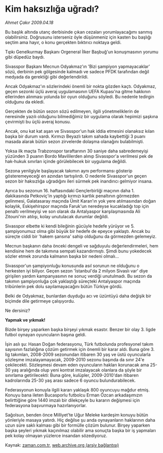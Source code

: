 # Kim haksızlığa uğradı?

*Ahmet Çakır 2009.04.18*

<tr><td class="metin" colspan="2" style="padding-top: 20px; padding-left: 5px; padding-right: 10px;">Bu başlık altında utanç derbisinde çıkan cezaları yorumlayacağımı sanmış olabilirsiniz. Doğrusunu isterseniz öyle düşünmeniz için kasten bu başlığı seçtim ama hayır, o konu gerçekten bıktırıcı noktaya geldi.</td></tr><tr><td class="metin" colspan="2" style="padding-top: 20px; padding-left: 5px; padding-right: 10px;"><p>Tıpkı Genelkurmay Başkanı Orgeneral İlker Başbuğ'un konuşmasının yorumu gibi düpedüz baydı.
<p>Sivasspor Başkanı Mecnun Odyakmaz'ın 'Bizi şampiyon yapmayacaklar' sözü, derbinin pek gölgesinde kalmadı ve sadece PFDK tarafından değil medyada da gerektiği gibi değerlendirildi.
<p>Ancak Odyakmaz'ın sözlerindeki önemli bir nokta gözden kaçtı. Odyakmaz, geçen sezonki üçlü averaj uygulamasının UEFA Kupası'na gitme hakkının ellerinden alınması yolunda bir oyun olduğunu söyledi. Bu nedenle tedirgin olduğunu da ekledi.
<p>Gerçekten de bütün sezon sözü edilmeyen, ilgili yönetmeliklerin de neresinde yazılı olduğunu bilmediğimiz bir uygulama olarak hepimizi şaşkına çevirmişti bu üçlü averaj konusu.
<p>Ancak, onu kat kat aşan ve Sivasspor'un hak iddia etmesini olanaksız kılan başka bir durum vardı. Kırmızı Beyazlı takım sahada kaybettiği 3 puanı masada alarak bütün sezon zirvelerde dolaşma olanağını bulabilmişti.
<p>Yoksa ilk maçta Trabzonspor taraftarının 30 saniye daha sabredemeyişi yüzünden 3 puanın Bordo Mavililerden alınıp Sivasspor'a verilmesi pek de hak-hukuk sınırları içinde görülebilecek bir uygulama değildi.
<p>Sezona yenilgiyle başlayacak takımın aynı performansı gösterip gösteremeyeceği en azından tartışılırdı. O nedenle Sivasspor'un geçen sezon bir haksızlığa uğradığını ileri sürmek pek inandırıcı gelmiyor insana.
<p>Ayrıca bu sezonun 16. haftasındaki Gençlerbirliği maçının daha 1. dakikasında Petkoviç'in yaptığı kırmızı kartlık penaltının görmezden gelinmesi, Galatasaray maçında Ümit Karan'ın yok yere atılmasından doğan kolaylık, Eskişehirspor maçında Faruk'un neredeyse kucakladığı top için penaltı verilmeyişi ve son olarak da Antalyaspor karşılaşmasında Ali Zitouni'nin atılışı, kolay unutulacak durumlar değildi.
<p>Sivasspor elbette ki kendi bileğinin gücüyle hedefe yürüyor ve 5. şampiyonumuz olma gibi büyük bir hedefe de epeyce yaklaştı. Ancak bu süreçte ciddi bir 'hakem şansına' sahip olduğunu da görmezden gelemeyiz.
<p>Mecnun başkanın daha önceki dengeli ve sağduyulu değerlendirmeleri, hem kendisine hem de takımına sempati kazandırmıştı. Şimdi bunu yokedecek sözler etmek zorunda kalmanın başka bir nedeni olmalı...
<p>Sivasspor'un şampiyonluğu konusunda asıl sorunun ne olduğunu o herkesten iyi biliyor. Geçen sezon 'İstanbul'da 2 milyon Sivaslı var' diye girişilen yardım kampanyasının ne sonuç verdiği unutulmadı. Bu sezon da takımın şampiyonluğa çok yaklaştığı süreçteki Antalyaspor maçında tribünlerin pek dolu sayılamayacağını bütün Türkiye gördü.
<p>Belki de Odyakmaz, bunlardan duyduğu acı ve üzüntüyü daha değişik bir biçimde dile getirmeye çalışıyordu.
<p>Ne dersiniz?
<p><b>Yapmak ve yıkmak!</b>
<p>Bizde birşey yaparken başka birşeyi yıkmak esastır. Benzer bir olay 3. ligde futbol oynayan oyuncuların başına geldi.
<p>İşin aslı şu: Hasan Doğan federasyonu, Türk futbolunda profesyonel takım sayısının fazlalığına çözüm getirmek için önemli bir karar aldı. Buna göre 3. lig takımları, 2008-2009 sezonundan itibaren 30 yaş ve üstü oyuncularla sözleşme imzalayamayacak, 2009-2010 sezonu başında da sınır 24'e çekilecekti. Sözleşmesi devam eden oyuncuların hakları korunacak ama 25-30 yaş aralığında olup yeni kontrat imzalayacak olanlara da şöyle bir sınırlama getirilecekti: Buna göre, kulüpler, 2009-2010'dan itibaren kadrolarında 25-30 yaş arası sadece 6 oyuncu bulundurabilecek.
<p>Federasyonun konuyla ilgili kararı yaklaşık 800 oyuncuyu mağdur etmiş. Konuyu bana ileten Bucasporlu futbolcu Erman Özcan arkadaşımızın belirttiğine göre 1440 imzalı bir dilekçeyle bu kararın değişmesi için federasyona başvurmaya hazırlanıyorlar.
<p>Sağolsun, benden önce Milliyet'te Uğur Meleke kardeşim konuyu bütün yönleriyle masaya yatırdı. Hiç değilse şu anda oynayanların haklarının daha uzun süre saklı kalması gibi bir formülle çözüm bulunur. Birşey yaparken başka şeyleri yıkmak kaçınılmaz olabilir ama sonuçta başka bir iş yapmaları pek kolay olmayan yüzlerce insandan sözediyoruz.<br/></p></p></p></p></p></p></p></p></p></p></p></p></p></p></p></p></p></p></td></tr>

Kaynak: [zaman.com.tr](http://zaman.com.tr/yazar.do?yazino=838838), [web.archive.org (arşiv bağlantısı)](http://web.archive.org/web/20090508013546/http://www.zaman.com.tr:80/yazar.do?yazino=838838)
